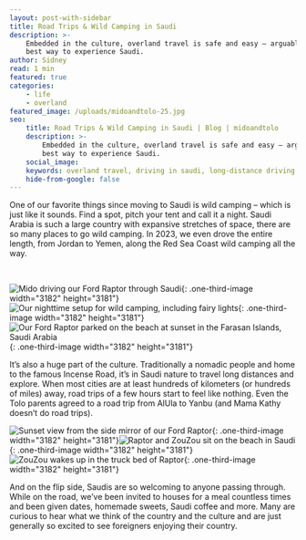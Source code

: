 ```yaml
---
layout: post-with-sidebar
title: Road Trips & Wild Camping in Saudi
description: >-
    Embedded in the culture, overland travel is safe and easy – arguably the
    best way to experience Saudi.
author: Sidney
read: 1 min
featured: true
categories:
    - life
    - overland
featured_image: /uploads/midoandtolo-25.jpg
seo:
    title: Road Trips & Wild Camping in Saudi | Blog | midoandtolo
    description: >-
        Embedded in the culture, overland travel is safe and easy – arguably the
        best way to experience Saudi.
    social_image:
    keywords: overland travel, driving in saudi, long-distance driving
    hide-from-google: false
---
```


One of our favorite things since moving to Saudi is wild camping – which is just like it sounds. Find a spot, pitch your tent and call it a night. Saudi Arabia is such a large country with expansive stretches of space, there are so many places to go wild camping. In 2023, we even drove the entire length, from Jordan to Yemen, along the Red Sea Coast wild camping all the way.

&nbsp;

![Mido driving our Ford Raptor through Saudi](/uploads/midoandtolo-26.jpg){: .one-third-image width="3182" height="3181"}![Our nighttime setup for wild camping, including fairy lights](/uploads/midoandtolo-27.jpg){: .one-third-image width="3182" height="3181"}![Our Ford Raptor parked on the beach at sunset in the Farasan Islands, Saudi Arabia](/uploads/midoandtolo-25.jpg){: .one-third-image width="3182" height="3181"} 

It’s also a huge part of the culture. Traditionally a nomadic people and home to the famous Incense Road, it’s in Saudi nature to travel long distances and explore. When most cities are at least hundreds of kilometers (or hundreds of miles) away, road trips of a few hours start to feel like nothing. Even the Tolo parents agreed to a road trip from AlUla to Yanbu (and Mama Kathy doesn’t do road trips).

![Sunset view from the side mirror of our Ford Raptor](/uploads/midoandtolo-99.jpg){: .one-third-image width="3182" height="3181"}![Raptor and ZouZou sit on the beach in Saudi](/uploads/midoandtolo-100.jpg){: .one-third-image width="3182" height="3181"}![ZouZou wakes up in the truck bed of Raptor](/uploads/midoandtolo-105.jpg){: .one-third-image width="3182" height="3181"}

And on the flip side, Saudis are so welcoming to anyone passing through. While on the road, we’ve been invited to houses for a meal countless times and been given dates, homemade sweets, Saudi coffee and more. Many are curious to hear what we think of the country and the culture and are just generally so excited to see foreigners enjoying their country.

<!------------------------ Camping checklist form ------------------------>

<div class="ml-embedded" data-form="bxYIEG"></div>